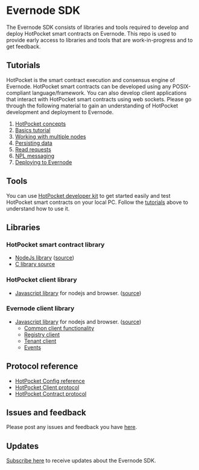 # Evernode SDK

The Evernode SDK consists of libraries and tools required to develop and deploy HotPocket smart contracts on Evernode. This repo is used to provide early access to libraries and tools that are work-in-progress and to get feedback.

## Tutorials

HotPocket is the smart contract execution and consensus engine of Evernode. HotPocket smart contracts can be developed using any POSIX-compliant language/framework. You can also develop client applications that interact with HotPocket smart contracts using web sockets. Please go through the following material to gain an understanding of HotPocket development and deployment to Evernode.

1. [HotPocket concepts](hotpocket/concepts.md)
2. [Basics tutorial](hotpocket/tutorial-basics.md)
3. [Working with multiple nodes](hotpocket/tutorial-multinode.md)
4. [Persisting data](hotpocket/tutorial-persistdata.md)
5. [Read requests](hotpocket/tutorial-readreq.md)
6. [NPL messaging](hotpocket/tutorial-npl.md)
7. [Deploying to Evernode](evernode/tutorial-basics.md)

## Tools

You can use [HotPocket developer kit](hpdevkit/index.md) to get started easily and test HotPocket smart contracts on your local PC. Follow the [tutorials](#tutorials) above to understand how to use it.

## Libraries

### HotPocket smart contract library

- [NodeJs library](https://www.npmjs.com/package/hotpocket-nodejs-contract) ([source](https://github.com/HotPocketDev/hp-nodejs-contract))
- [C library source](https://github.com/HotPocketDev/hp-c-contract)

### HotPocket client library

- [Javascript library](https://www.npmjs.com/package/hotpocket-js-client) for nodejs and browser. ([source](https://github.com/HotPocketDev/hp-js-client))

### Evernode client library

- [Javascript library](https://www.npmjs.com/package/evernode-js-client) for nodejs and browser. ([source](https://github.com/HotPocketDev/evernode-js-client))
  - [Common client functionality](evernode/reference-api-common.md)
  - [Registry client](evernode/reference-api-registry.md)
  - [Tenant client](evernode/reference-api-tenant.md)
  - [Events](evernode/reference-api-events.md)

## Protocol reference

- [HotPocket Config reference](hotpocket/reference-configuration.md)
- [HotPocket Client protocol](hotpocket/reference-client-protocol.md)
- [HotPocket Contract protocol](hotpocket/reference-contract-protocol.md)

## Issues and feedback

Please post any issues and feedback you have [here](https://github.com/HotPocketDev/evernode-sdk/issues).

## Updates

[Subscribe here](https://github.com/HotPocketDev/evernode-sdk/issues/4) to receive updates about the Evernode SDK.